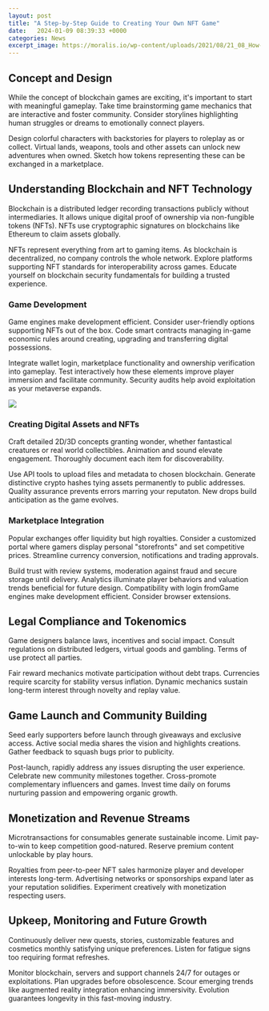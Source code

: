```yaml
---
layout: post
title: "A Step-by-Step Guide to Creating Your Own NFT Game"
date:   2024-01-09 08:39:33 +0000
categories: News
excerpt_image: https://moralis.io/wp-content/uploads/2021/08/21_08_How-to-Create-Your-Own-NFT-in-5-Steps.jpg
---
```

## Concept and Design
While the concept of blockchain games are exciting, it's important to start with meaningful gameplay. Take time brainstorming game mechanics that are interactive and foster community. Consider storylines highlighting human struggles or dreams to emotionally connect players. 

Design colorful characters with backstories for players to roleplay as or collect. Virtual lands, weapons, tools and other assets can unlock new adventures when owned. Sketch how tokens representing these can be exchanged in a marketplace.   

## Understanding Blockchain and NFT Technology
Blockchain is a distributed ledger recording transactions publicly without intermediaries. It allows unique digital proof of ownership via non-fungible tokens (NFTs). NFTs use cryptographic signatures on blockchains like Ethereum to claim assets globally.

NFTs represent everything from art to gaming items. As blockchain is decentralized, no company controls the whole network. Explore platforms supporting NFT standards for interoperability across games. Educate yourself on blockchain security fundamentals for building a trusted experience.

### Game Development
Game engines make development efficient. Consider user-friendly options supporting NFTs out of the box. Code smart contracts managing in-game economic rules around creating, upgrading and transferring digital possessions. 

Integrate wallet login, marketplace functionality and ownership verification into gameplay. Test interactively how these elements improve player immersion and facilitate community. Security audits help avoid exploitation as your metaverse expands.  


![](https://moralis.io/wp-content/uploads/2021/08/21_08_How-to-Create-Your-Own-NFT-in-5-Steps.jpg)
### Creating Digital Assets and NFTs
Craft detailed 2D/3D concepts granting wonder, whether fantastical creatures or real world collectibles. Animation and sound elevate engagement. Thoroughly document each item for discoverability. 

Use API tools to upload files and metadata to chosen blockchain. Generate distinctive crypto hashes tying assets permanently to public addresses. Quality assurance prevents errors marring your reputaton. New drops build anticipation as the game evolves.

### Marketplace Integration 
Popular exchanges offer liquidity but high royalties. Consider a customized portal where gamers display personal "storefronts" and set competitive prices. Streamline currency conversion, notifications and trading approvals.

Build trust with review systems, moderation against fraud and secure storage until delivery. Analytics illuminate player behaviors and valuation trends beneficial for future design. Compatibility with login fromGame engines make development efficient. Consider browser extensions.

## Legal Compliance and Tokenomics
Game designers balance laws, incentives and social impact. Consult regulations on distributed ledgers, virtual goods and gambling. Terms of use protect all parties. 

Fair reward mechanics motivate participation without debt traps. Currencies require scarcity for stability versus inflation. Dynamic mechanics sustain long-term interest through novelty and replay value.

## Game Launch and Community Building 
Seed early supporters before launch through giveaways and exclusive access. Active social media shares the vision and highlights creations. Gather feedback to squash bugs prior to publicity. 

Post-launch, rapidly address any issues disrupting the user experience. Celebrate new community milestones together. Cross-promote complementary influencers and games. Invest time daily on forums nurturing passion and empowering organic growth. 

## Monetization and Revenue Streams
Microtransactions for consumables generate sustainable income. Limit pay-to-win to keep competition good-natured. Reserve premium content unlockable by play hours. 

Royalties from peer-to-peer NFT sales harmonize player and developer interests long-term. Advertising networks or sponsorships expand later as your reputation solidifies. Experiment creatively with monetization respecting users.

## Upkeep, Monitoring and Future Growth
Continuously deliver new quests, stories, customizable features and cosmetics monthly satisfying unique preferences. Listen for fatigue signs too requiring format refreshes. 

Monitor blockchain, servers and support channels 24/7 for outages or exploitations. Plan upgrades before obsolescence. Scour emerging trends like augmented reality integration enhancing immersivity. Evolution guarantees longevity in this fast-moving industry.